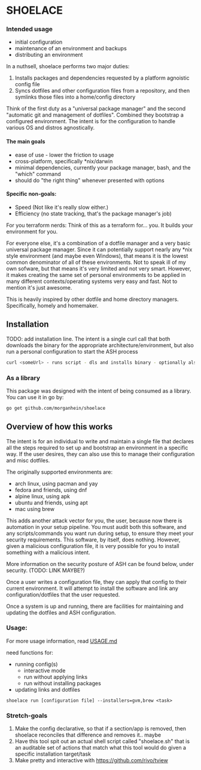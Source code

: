 # SHOELACE

### Intended usage
- initial configuration 
- maintenance of an environment and backups
- distributing an environment

In a nuthsell, shoelace performs two major duties:
1. Installs packages and dependencies requested by a platform agnoistic config file
2. Syncs dotfiles and other configuration files from a repository, and then symlinks those files into a home/config directory

Think of the first duty as a "universal package manager" and the second "automatic git and management of dotfiles".
Combined they bootstrap a configured environment. The intent is for the configuration to handle various OS and distros agnostically.

#### The main goals
- ease of use - lower the friction to usage
- cross-platform, specifically *nix/darwin
- minimal dependencies, currently your package manager, bash, and the "which" command
- should do "the right thing" whenever presented with options

#### Specific non-goals:
- Speed (Not like it's really slow either.)
- Efficiency (no state tracking, that's the package manager's job)

For you terraform nerds:
Think of this as a terraform for... you. It builds your environment for you.

For everyone else, it's a combination of a dotfile manager and a very basic universal package manager. Since it can potentially support nearly any *nix style environment (and maybe even Windows), that means it is the lowest common denominator of all of these environments. Not to speak ill of my own sofware, but that means it's very limited and not very smart. However, it makes creating the same set of personal environments to be applied in many different contexts/operating systems very easy and fast. Not to mention it's just awesome.

This is heavily inspired by other dotfile and home directory managers. Specifically, homely and homemaker.

## Installation
TODO: add installation line. The intent is a single curl call that both downloads the binary for the appropriate architecture/environment, but also run a personal configuration to start the ASH process
```bash
curl <someUrl> - runs script - dls and installs binary - optionally also runs passed in configuration
```

### As a library
This package was designed with the intent of being consumed as a library. You can use it in go by:
```bash
go get github.com/morganhein/shoelace
```

## Overview of how this works
The intent is for an individual to write and maintain a single file that declares all the steps required to set up and bootstrap an environment in a specific way. If the user desires, they can also use this to manage their configuration and misc dotfiles.

The originally supported environments are: 
- arch linux, using pacman and yay
- fedora and friends, using dnf
- alpine linux, using apk
- ubuntu and friends, using apt
- mac using brew

This adds another attack vector for you, the user, because now there is automation in your setup pipeline. You must audit both
this software, and any scripts/commands you want run during setup, to ensure they meet your security requirements. This software, by itself, 
does nothing. However, given a malicious configuration file, it is very possible for you to install something with a malicious intent.

More information on the security posture of ASH can be found below, under security. (TODO: LINK MAYBE?)

Once a user writes a configuration file, they can apply that config to their current environment. It will attempt to install the software and link any configuration/dotfiles that the user requested.

Once a system is up and running, there are facilities for maintaining and updating the dotfiles and ASH configuration.

### Usage:

For more usage information, read [USAGE.md](USAGE.md)

need functions for:
- running config(s)
    - interactive mode
    - run without applying links
    - run without installing packages
- updating links and dotfiles

`shoelace run [configuration file] --installers=gvm,brew <task>`

### Stretch-goals
1. Make the config declarative, so that if a section/app is removed, then shoelace reconciles that difference and removes it.. maybe
2. Have this tool spit out an actual shell script called "shoelace.sh" that is an auditable set of actions that match what this tool would do given a specific installation target/task
3. Make pretty and interactive with https://github.com/rivo/tview